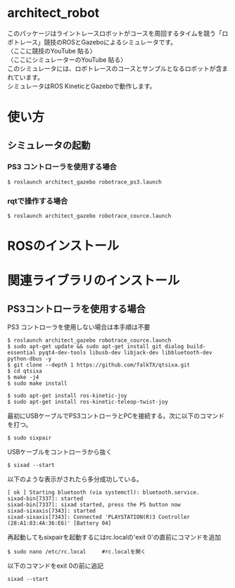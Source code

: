 
# architect_robot
このパッケージはライントレースロボットがコースを周回するタイムを競う「ロボトレース」競技のROSとGazeboによるシミュレータです。    
〈ここに競技のYouTube 貼る〉    
〈ここにシミュレーターのYouTube 貼る〉    
このシミュレータには、ロボトレースのコースとサンプルとなるロボットが含まれています。    
シミュレータはROS KineticとGazeboで動作します。    

# 使い方  
## シミュレータの起動    
### PS3 コントローラを使用する場合    
```
$ roslaunch architect_gazebo robotrace_ps3.launch
```
### rqtで操作する場合    
```
$ roslaunch architect_gazebo robotrace_cource.launch
```  
# ROSのインストール    
# 関連ライブラリのインストール  
## PS3コントローラを使用する場合
PS3 コントローラを使用しない場合は本手順は不要
```    
$ roslaunch architect_gazebo robotrace_cource.launch    
$ sudo apt-get update && sudo apt-get install git dialog build-essential pyqt4-dev-tools libusb-dev libjack-dev libbluetooth-dev python-dbus -y    
$ git clone --depth 1 https://github.com/falkTX/qtsixa.git    
$ cd qtsixa    
$ make -j4    
$ sudo make install    
    
$ sudo apt-get install ros-kinetic-joy    
$ sudo apt-get install ros-kinetic-teleop-twist-joy    
```    
最初にUSBケーブルでPS3コントローラとPCを接続する。次に以下のコマンドを打つ。    
```    
$ sudo sixpair    
```    
USBケーブルをコントローラから抜く    
```    
$ sixad --start    
```    
以下のような表示がされたら多分成功している。    
```    
[ ok ] Starting bluetooth (via systemctl): bluetooth.service.    
sixad-bin[7337]: started    
sixad-bin[7337]: sixad started, press the PS button now    
sixad-sixaxis[7343]: started    
sixad-sixaxis[7343]: Connected 'PLAYSTATION(R)3 Controller (28:A1:83:4A:36:E6)' [Battery 04]    
```    
再起動してもsixpairを起動するにはrc.localの'exit 0'の直前にコマンドを追加    
```    
$ sudo nano /etc/rc.local     #rc.localを開く    
```    
以下のコマンドをexit 0の前に追記    
```    
sixad --start    
```    

